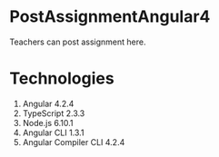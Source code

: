 # PostAssignmentAngular4
Teachers can post assignment here.

# Technologies
1. Angular 4.2.4 
2. TypeScript 2.3.3 
3. Node.js 6.10.1 
4. Angular CLI 1.3.1 
5. Angular Compiler CLI 4.2.4
